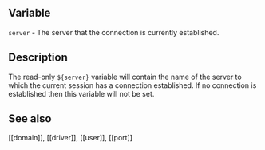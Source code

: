 ## Variable

   `server` - The server that the connection is currently established.

## Description

   The read-only `${server}` variable will contain the name of the server
   to which the current session has a connection established. If no
   connection is established then this variable will not be set.
   
## See also

   [[domain]], [[driver]], [[user]], [[port]]
